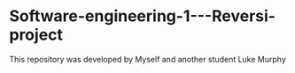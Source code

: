 # Software-engineering-1---Reversi-project
This repository was developed by Myself and another student Luke Murphy
